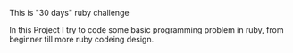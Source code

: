 This is "30 days" ruby challenge


In this Project I try to code some basic programming problem in ruby, from beginner till more ruby codeing design.
